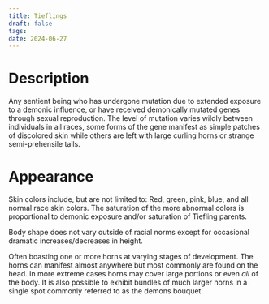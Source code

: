 ```yaml
---
title: Tieflings
draft: false
tags:
date: 2024-06-27
---
```

# Description
Any sentient being who has undergone mutation due to extended exposure to a demonic influence, or have received demonically mutated genes through sexual reproduction. The level of mutation varies wildly between individuals in all races, some forms of the gene manifest as simple patches of discolored skin while others are left with large curling horns or strange semi-prehensile tails.

# Appearance
Skin colors include, but are not limited to: Red, green, pink, blue, and all normal race skin colors. The saturation of the more abnormal colors is proportional to demonic exposure and/or saturation of Tiefling parents.

Body shape does not vary outside of racial norms except for occasional dramatic increases/decreases in height.

Often boasting one or more horns at varying stages of development. The horns can manifest almost anywhere but most commonly are found on the head. In more extreme cases horns may cover large portions or even *all* of the body. It is also possible to exhibit bundles of much larger horns in a single spot commonly referred to as the demons bouquet.